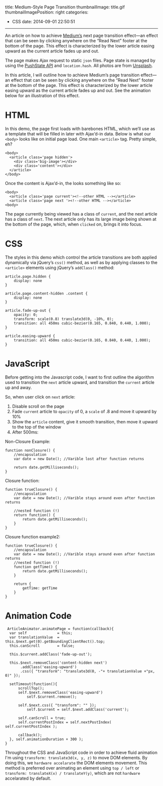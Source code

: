 title: Medium-Style Page Transition
thumbnailImage: title.gif
thumbnailImagePosition: right
categories:
  - CSS
date: 2014-09-01 22:50:51
---

An article on how to achieve [Medium’s](https://medium.com/) next page transition effect—an effect that can be seen by clicking anywhere on the “Read Next” footer at the bottom of the page. This effect is characterized by the lower article easing upward as the current article fades up and out.

<!--more-->

The page makes Ajax request to static `json` files. Page state is managed by using the [PushState API](https://developer.mozilla.org/en-US/docs/Web/Guide/API/DOM/Manipulating_the_browser_history) and `location.hash`. All photos are from [Unsplash](http://unsplash.com/).

<!--toc-->

In this article, I will outline how to achieve Medium’s page transition effect—an effect that can be seen by clicking anywhere on the “Read Next” footer at the bottom of the page. This effect is characterized by the lower article easing upward as the current article fades up and out. See the animation below for an illustration of this effect.

#    HTML

In this demo, the page first loads with barebones HTML, which we’ll use as a template that will be filled in later with Ajax’d-in data. Below is what our `<body>` looks like on initial page load. One main `<article>` tag. Pretty simple, eh?

```
<body>
  <article class='page hidden'>
    <div class='big-image'></div>
    <div class='content'></div>
  </article>
</body>
```

Once the content is Ajax’d-in, the <body> looks something like so:

```
<body>
  <article class='page current'><!--other HTML --></article>
  <article class='page next '><!--other HTML --></article>
<body>
```

The page currently being viewed has a class of `current`, and the next article has a class of `next`. The next article only has its large image being shown at the bottom of the page, which, when `clicked` on, brings it into focus.

#    CSS

The styles in this demo which control the article transitions are both applied dynamically via jQuery’s `css()` method, as well as by applying classes to the `<article>` elements using jQuery’s `addClass()` method:

```
article.page.hidden { 
    display: none
}

article.page.content-hidden .content { 
    display: none
}

article.fade-up-out {
    opacity: 0;
    transform: scale(0.8) translate3d(0, -10%, 0);
    transition: all 450ms cubic-bezier(0.165, 0.840, 0.440, 1.000);
}

article.easing-upward {
    transition: all 450ms cubic-bezier(0.165, 0.840, 0.440, 1.000);
}
```

#    JavaScript

Before getting into the Javascript code, I want to first outline the algorithm used to transition the `next` article upward, and transition the `current` article up and away.

So, when user click on `next` article:

1.  Disable scroll on the page
2.  Fade `current` article to `opacity` of 0, a `scale` of .8 and move it upward by 10%
3.  Show the `article` content, give it smooth transition, then move it upward to the top of the window
4.  After 500ms:

Non-Closure Example:

```
function nonClosure() {
    //encapsulation
    var date = new Date(); //Varible lost after function returns

    return date.getMilliseconds();
}
```

Closure function:
```
function trueClosure() {
    //encapsulation
    var date = new Date(); //Varible stays around even after function returns

    //nested function (!)
    return function() {
        return date.getMilliseconds();
    }
}
```

Closure function example2:
```
function trueClosure() {
    //encapsulation
    var date = new Date(); //Varible stays around even after function returns
    //nested function (!)
    function getTime() {
        return date.getMilliseconds();
    }

    return {
        getTime: getTime
    }
}
```

#    Animation Code

```
 ArticleAnimator.animatePage = function(callback){
  var self              = this;
  var translationValue  = this.$next.get(0).getBoundingClientRect().top;
  this.canScroll        = false;

  this.$current.addClass('fade-up-out');

  this.$next.removeClass('content-hidden next')
       .addClass('easing-upward')
       .css({ "transform": "translate3d(0, -"+ translationValue +"px, 0)" });

  setTimeout(function(){
      scrollTop();
      self.$next.removeClass('easing-upward')
          self.$current.remove();

      self.$next.css({ "transform": "" });
          self.$current = self.$next.addClass('current');

      self.canScroll = true;
      self.currentPostIndex = self.nextPostIndex( self.currentPostIndex );

      callback();
  }, self.animationDuration + 300 );
}
```

Throughout the CSS and JavaScript code in order to achieve fluid animation I'm using `transform: translate3d(x, y, z)` to move DOM elements. By doing this, we `hardware accelarate` the DOM elements movement. This method is preferred over animating an element using `top / left` or `transform: translateX(x) / translateY(y)`, which are not `hardware` accelarated by default.